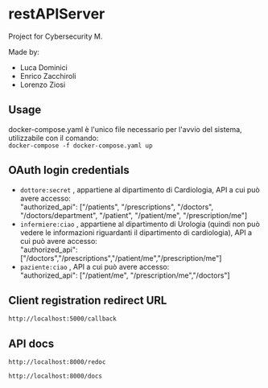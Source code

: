 # restAPIServer

Project for Cybersecurity M.

Made by:
- Luca Dominici
- Enrico Zacchiroli
- Lorenzo Ziosi

## Usage
docker-compose.yaml è l'unico file necessario per l'avvio del sistema, utilizzabile con il comando:  
`docker-compose -f docker-compose.yaml up`

## OAuth login credentials
- `dottore:secret` , appartiene al dipartimento di Cardiologia, API a cui può avere accesso:  
"authorized_api": ["/patients", "/prescriptions", "/doctors", "/doctors/department", "/patient", "/patient/me", "/prescription/me"]
- `infermiere:ciao` , appartiene al dipartimento di Urologia (quindi non può vedere le informazioni riguardanti il dipartimento di cardiologia), API a cui può avere accesso:  
"authorized_api": ["/doctors","/prescriptions","/patient/me","/prescription/me"]
- `paziente:ciao` , API a cui può avere accesso:  
"authorized_api": ["/patient/me", "/prescription/me","/doctors"]

## Client registration redirect URL
`http://localhost:5000/callback`

## API docs
`http://localhost:8000/redoc`

`http://localhost:8000/docs`

